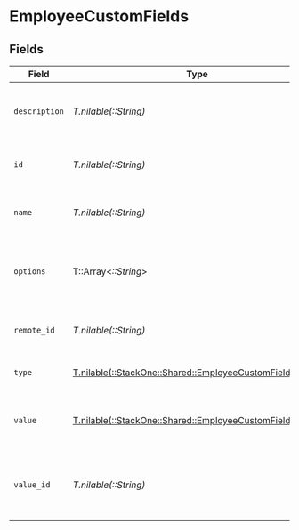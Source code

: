 # EmployeeCustomFields


## Fields

| Field                                                                                                        | Type                                                                                                         | Required                                                                                                     | Description                                                                                                  | Example                                                                                                      |
| ------------------------------------------------------------------------------------------------------------ | ------------------------------------------------------------------------------------------------------------ | ------------------------------------------------------------------------------------------------------------ | ------------------------------------------------------------------------------------------------------------ | ------------------------------------------------------------------------------------------------------------ |
| `description`                                                                                                | *T.nilable(::String)*                                                                                        | :heavy_minus_sign:                                                                                           | The description of the custom field.                                                                         | The completion status of the employee's training.                                                            |
| `id`                                                                                                         | *T.nilable(::String)*                                                                                        | :heavy_minus_sign:                                                                                           | Unique identifier                                                                                            | 8187e5da-dc77-475e-9949-af0f1fa4e4e3                                                                         |
| `name`                                                                                                       | *T.nilable(::String)*                                                                                        | :heavy_minus_sign:                                                                                           | The name of the custom field.                                                                                | Training Completion Status                                                                                   |
| `options`                                                                                                    | T::Array<*::String*>                                                                                         | :heavy_minus_sign:                                                                                           | An array of possible options for the custom field.                                                           | [<br/>"Not Started",<br/>"In Progress",<br/>"Completed",<br/>"Overdue"<br/>]                                 |
| `remote_id`                                                                                                  | *T.nilable(::String)*                                                                                        | :heavy_minus_sign:                                                                                           | Provider's unique identifier                                                                                 | 8187e5da-dc77-475e-9949-af0f1fa4e4e3                                                                         |
| `type`                                                                                                       | [T.nilable(::StackOne::Shared::EmployeeCustomFieldsType)](../../models/shared/employeecustomfieldstype.md)   | :heavy_minus_sign:                                                                                           | The type of the custom field.                                                                                | Dropdown                                                                                                     |
| `value`                                                                                                      | [T.nilable(::StackOne::Shared::EmployeeCustomFieldsValue)](../../models/shared/employeecustomfieldsvalue.md) | :heavy_minus_sign:                                                                                           | The value associated with the custom field.                                                                  | Completed                                                                                                    |
| `value_id`                                                                                                   | *T.nilable(::String)*                                                                                        | :heavy_minus_sign:                                                                                           | The unique identifier for the value of the custom field.                                                     | value_456                                                                                                    |